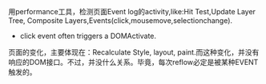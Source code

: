 用performance工具，检测页面Event log的activity,like:Hit Test,Update Layer Tree, Composite Layers,Events(click,mousemove,selectionchange).

+ click event often triggers a DOMActivate.

页面的变化，主要体现在：Recalculate Style, layout, paint.而这种变化，并没有响应的DOM接口。不过，并没什么关系。毕竟，每次reflow必定是被某种EVENT触发的。
